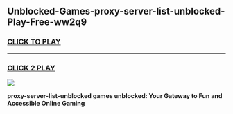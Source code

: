 
## Unblocked-Games-proxy-server-list-unblocked-Play-Free-ww2q9
<h3>
<a href="https://premium76.site?title=proxy-server-list-unblocked&ref=18A1">CLICK TO PLAY</a></h3>
<hr>

<h3>
<a href="https://premium76.site?title=proxy-server-list-unblocked&ref=18A1">CLICK 2 PLAY</a>
  
</h3>

<a href="https://premium76.site?title=proxy-server-list-unblocked&ref=18A1"><img src="https://clearcache.store/games.png"></a>


**proxy-server-list-unblocked games unblocked: Your Gateway to Fun and Accessible Online Gaming**
